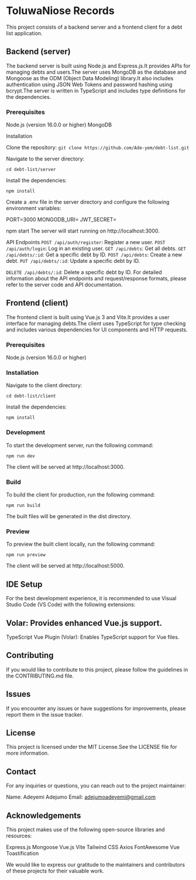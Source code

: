 # ToluwaNiose Records

This project consists of a backend server and a frontend client for a debt list application.

## Backend (server)
The backend server is built using Node.js and Express.js.It provides APIs for managing debts and users.The server uses MongoDB as the database and Mongoose as the ODM (Object Data Modeling) library.It also includes authentication using JSON Web Tokens and password hashing using bcrypt.The server is written in TypeScript and includes type definitions for the dependencies.

### Prerequisites
Node.js (version 16.0.0 or higher)
MongoDB

Installation

Clone the repository:
`git clone https://github.com/Ade-yem/debt-list.git`


Navigate to the server directory:

`cd debt-list/server`

Install the dependencies:

`npm install`

Create a .env file in the server directory and configure the following environment variables:

PORT=3000
MONGODB_URI=<your-mongodb-uri>
JWT_SECRET=<your-jwt-secret>

npm start
The server will start running on http://localhost:3000.

API Endpoints
`POST /api/auth/register`: Register a new user.
`POST /api/auth/login`: Log in an existing user.
`GET /api/debts`: Get all debts.
`GET /api/debts/:id`: Get a specific debt by ID.
`POST /api/debts`: Create a new debt.
`PUT /api/debts/:id`: Update a specific debt by ID.

`DELETE /api/debts/:id`: Delete a specific debt by ID.
For detailed information about the API endpoints and request/response formats, please refer to the server code and API documentation.

## Frontend (client)
The frontend client is built using Vue.js 3 and Vite.It provides a user interface for managing debts.The client uses TypeScript for type checking and includes various dependencies for UI components and HTTP requests.

### Prerequisites
Node.js (version 16.0.0 or higher)

### Installation
Navigate to the client directory:

`cd debt-list/client`

Install the dependencies:

`npm install`

### Development
To start the development server, run the following command:

`npm run dev`

The client will be served at http://localhost:3000.

### Build
To build the client for production, run the following command:

`npm run build`

The built files will be generated in the dist directory.

### Preview
To preview the built client locally, run the following command:

`npm run preview`

The client will be served at http://localhost:5000.

## IDE Setup
For the best development experience, it is recommended to use Visual Studio Code (VS Code) with the following extensions:

## Volar: Provides enhanced Vue.js support.
TypeScript Vue Plugin (Volar): Enables TypeScript support for Vue files.

## Contributing
If you would like to contribute to this project, please follow the guidelines in the CONTRIBUTING.md file.

## Issues
If you encounter any issues or have suggestions for improvements, please report them in the issue tracker.

## License
This project is licensed under the MIT License.See the LICENSE file for more information.

## Contact
For any inquiries or questions, you can reach out to the project maintainer:

Name: Adeyemi Adejumo
Email: adejumoadeyemi@gmail.com

## Acknowledgements
This project makes use of the following open-source libraries and resources:

Express.js
Mongoose
Vue.js
Vite
Tailwind CSS
Axios
FontAwesome
Vue Toastification

We would like to express our gratitude to the maintainers and contributors of these projects for their valuable work.
